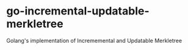 # go-incremental-updatable-merkletree
Golang's implementation of Incrememental and Updatable Merkletree

